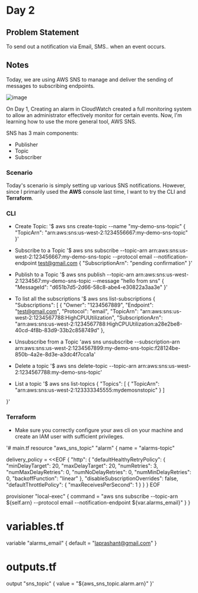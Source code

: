 # Day 2

## Problem Statement
To send out a notification via Email, SMS.. when an event occurs.

## Notes
Today, we are using AWS SNS to manage and deliver the sending of messages to subscribing endpoints.

![image](https://github.com/user-attachments/assets/7db783d4-34af-4339-bb2b-01f7c65481e8)

On Day 1, Creating an alarm in CloudWatch created a full monitoring system to allow an administrator effectively monitor for certain events. Now, I'm learning how to use the more general tool, AWS SNS.

SNS has 3 main components:
* Publisher
* Topic
* Subscriber

### Scenario
Today's scenario is simply setting up various SNS notifications. However, since I primarily used the **AWS** console last time, I want to try the CLI and **Terraform**.

### CLI
* Create Topic:
  '$ aws sns create-topic --name "my-demo-sns-topic"
{
"TopicArn": "arn:aws:sns:us-west-2:1234556667:my-demo-sns-topic"
}'

* Subscribe to a Topic
'$ aws sns subscribe --topic-arn arn:aws:sns:us-west-2:123456667:my-demo-sns-topic --protocol email --notification-endpoint test@gmail.com
{
"SubscriptionArn": "pending confirmation"
}'

* Publish to a Topic
'$ aws sns publish --topic-arn arn:aws:sns:us-west-2:1234567:my-demo-sns-topic --message "hello from sns"
{
"MessageId": "d651b7d5-2d66-58c8-abe4-e30822a3aa3e"
}'

* To list all the subscriptions
'$ aws sns list-subscriptions
{
"Subscriptions": [
{
"Owner": "1234567889",
"Endpoint": "test@gmail.com",
"Protocol": "email",
"TopicArn": "arn:aws:sns:us-west-2:1234567788:HighCPUUtilization",
"SubscriptionArn": "arn:aws:sns:us-west-2:1234567788:HighCPUUtilization:a28e2be8-40cd-4f8b-83d9-33b2c858749d"
},

* Unsubscribe from a Topic
'aws sns unsubscribe --subscription-arn arn:aws:sns:us-west-2:1234567899:my-demo-sns-topic:f28124be-850b-4a2e-8d3e-a3dc4f7cca1a'

* Delete a topic
'$ aws sns delete-topic --topic-arn arn:aws:sns:us-west-2:1234567788:my-demo-sns-topic'

* List a topic
'$ aws sns list-topics
{
"Topics": [
{
"TopicArn": "arn:aws:sns:us-west-2:123333345555:mydemosnstopic"
}
]

}'

### Terraform
* Make sure you correctly configure your aws cli on your machine and create an IAM user with sufficient privileges.

'# main.tf
resource "aws_sns_topic" "alarm" {
  name = "alarms-topic"

  delivery_policy = <<EOF
{
  "http": {
    "defaultHealthyRetryPolicy": {
      "minDelayTarget": 20,
      "maxDelayTarget": 20,
      "numRetries": 3,
      "numMaxDelayRetries": 0,
      "numNoDelayRetries": 0,
      "numMinDelayRetries": 0,
      "backoffFunction": "linear"
    },
    "disableSubscriptionOverrides": false,
    "defaultThrottlePolicy": {
      "maxReceivesPerSecond": 1
    }
  }
}
EOF

  provisioner "local-exec" {
    command = "aws sns subscribe --topic-arn ${self.arn} --protocol email --notification-endpoint ${var.alarms_email}"
  }
}
# variables.tf
variable "alarms_email" {
  default = "laprashant@gmail.com"
}
# outputs.tf
output "sns_topic" {
  value = "${aws_sns_topic.alarm.arn}"
}'
